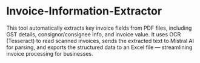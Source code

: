 # Invoice-Information-Extractor
This tool automatically extracts key invoice fields from PDF files, including GST details, consignor/consignee info, and invoice value. It uses OCR (Tesseract) to read scanned invoices, sends the extracted text to Mistral AI for parsing, and exports the structured data to an Excel file — streamlining invoice processing for businesses.

